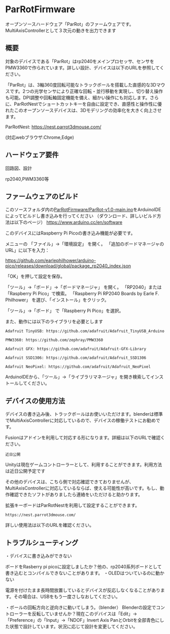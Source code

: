# ParRotFirmware
オープンソースハードウェア「ParRot」のファームウェアです。MultiAxisControllerとして３次元の動きを出力できます

## 概要
対象のデバイスである「ParRot」はrp2040をメインプロセッサ、センサをPMW3360で作られています。詳しい設計、デバイスは以下のURLを参照してください。


「ParRot」は、3軸360度回転可能なトラックボールを搭載した直感的な3Dマウスです。2つの光学センサにより正確な回転・並行移動を実現し、切り替え操作も可能。DPI調整や回転軸固定機能を備え、細かい操作にも対応します。さらに、ParRotNestでショートカットキーを自由に設定でき、直感性と操作性に優れたこのオープンソースデバイスは、3Dモデリングの効率化を大きく向上させます。

ParRotNest:
https://nest.parrot3dmouse.com/

(対応webブラウザ:Chrome,Edge)

## ハードウェア要件
回路図、設計

rp2040,PWM3360等

## ファームウェアのビルド
このソースフォルダ内の[ParRotFirmware/ParRot-v1.0-main.ino](https://github.com/ParRot-3DMouse/ParrotFirmware/blob/main/ParRot-v1.0-main/ParRot-v1.0-main.ino)をArduinoIDEによってビルドし書き込みを行ってください
（ダウンロード、詳しいビルド方法は以下のページ）
https://www.arduino.cc/en/software

このデバイスにはRaspberry Pi Picoの書き込み機能が必要です。

メニューの 「ファイル」→「環境設定」 を開く。
「追加のボードマネージャのURL」に以下を入力：

https://github.com/earlephilhower/arduino-pico/releases/download/global/package_rp2040_index.json

「OK」を押して設定を保存。

「ツール」→「ボード」→「ボードマネージャ」 を開く。
「RP2040」または「Raspberry Pi Pico」で検索。
「Raspberry Pi RP2040 Boards by Earle F. Philhower」 を選び、「インストール」をクリック。

「ツール」→「ボード」 で「Raspberry Pi Pico」を選択。

また、動作には以下のライブラリを必要とします

    Adafruit TinyUSB: https://github.com/adafruit/Adafruit_TinyUSB_Arduino

    PMW3360: https://github.com/zephray/PMW3360

    Adafruit GFX: https://github.com/adafruit/Adafruit-GFX-Library

    Adafruit SSD1306: https://github.com/adafruit/Adafruit_SSD1306

    Adafruit NeoPixel: https://github.com/adafruit/Adafruit_NeoPixel

ArduinoIDEから、「ツール」→「ライブラリマネージャ」を開き検索してインストールしてください。

## デバイスの使用方法
デバイスの書き込み後、トラックボールはお使いいただけます。blenderは標準でMultiAxisControllerに対応しているので、デバイスの稼働テストにお勧めです。

Fusionはアドインを利用して対応する形になります。詳細は以下のURLで確認ください。

    近日公開

Unityは現在ゲームコントローラーとして、利用することができます。利用方法は近日公開予定です

その他のデバイスは、こちら側で対応確認できておりませんが、MultiAxisControllerに対応しているならば、使える可能性が高いです。もし、動作確認できたソフトがありましたら連絡をいただけると助かります。

拡張キーボードはParRotNestを利用して設定することができます。

    https://nest.parrot3dmouse.com/

詳しい使用法は以下のURLを確認ください。

## トラブルシューティング
・デバイスに書き込みができない

ボードをRasberry pi picoに設定しましたか？他の、rp2040系列ボードとして書き込むとコンパイルできないことがあります。
・OLEDはついているのに動かない

電源を付けたまま長時間放置しているとデバイスが反応しなくなることがあります。その場合は、USBをもう一度さしなおしてください。

・ボールの回転方向と逆向きに動いてしまう。（blender）
Blenderの設定でコントローラーを反転していませんか？現在このデバイスは「Edit」→「Preference」の「Input」→「NDOF」Invert Axis PanとOrbitを全部青色にした状態で設計しています。状況に応じて設計を変更してください。



